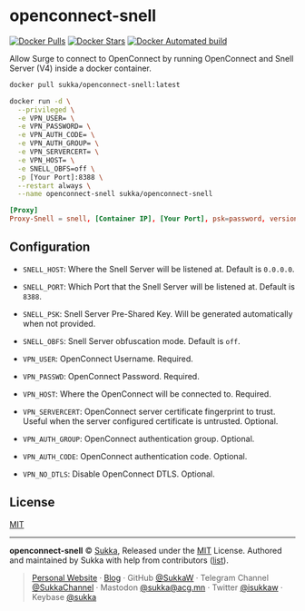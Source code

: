 # openconnect-snell

[![Docker Pulls](https://img.shields.io/docker/pulls/sukka/openconnect-snell.svg)](https://hub.docker.com/r/sukka/openconnect-snell) [![Docker Stars](https://img.shields.io/docker/stars/sukka/openconnect-snell.svg)](https://hub.docker.com/r/sukka/openconnect-snell) [![Docker Automated build](https://img.shields.io/docker/automated/sukka/openconnect-snell.svg)](https://hub.docker.com/r/sukka/openconnect-snell)

Allow Surge to connect to OpenConnect by running OpenConnect and Snell Server (V4) inside a docker container.

```bash
docker pull sukka/openconnect-snell:latest
```

```bash
docker run -d \
  --privileged \
  -e VPN_USER= \
  -e VPN_PASSWORD= \
  -e VPN_AUTH_CODE= \
  -e VPN_AUTH_GROUP= \
  -e VPN_SERVERCERT= \
  -e VPN_HOST= \
  -e SNELL_OBFS=off \
  -p [Your Port]:8388 \
  --restart always \
  --name openconnect-snell sukka/openconnect-snell
```

```conf
[Proxy]
Proxy-Snell = snell, [Container IP], [Your Port], psk=password, version=4
```

## Configuration

- `SNELL_HOST`: Where the Snell Server will be listened at. Default is `0.0.0.0`.
- `SNELL_PORT`: Which Port that the Snell Server will be listened at. Default is `8388`.
- `SNELL_PSK`: Snell Server Pre-Shared Key. Will be generated automatically when not provided.
- `SNELL_OBFS`: Snell Server obfuscation mode. Default is `off`.

- `VPN_USER`: OpenConnect Username. Required.
- `VPN_PASSWD`: OpenConnect Password. Required.
- `VPN_HOST`: Where the OpenConnect will be connected to. Required.
- `VPN_SERVERCERT`: OpenConnect server certificate fingerprint to trust. Useful when the server configured certificate is untrusted. Optional.
- `VPN_AUTH_GROUP`: OpenConnect authentication group. Optional.
- `VPN_AUTH_CODE`: OpenConnect authentication code. Optional.
- `VPN_NO_DTLS`: Disable OpenConnect DTLS. Optional.

## License

[MIT](./LICENSE)

----

**openconnect-snell** © [Sukka](https://github.com/SukkaW), Released under the [MIT](./LICENSE) License.
Authored and maintained by Sukka with help from contributors ([list](https://github.com/SukkaW/openconnect-snell/graphs/contributors)).

> [Personal Website](https://skk.moe) · [Blog](https://blog.skk.moe) · GitHub [@SukkaW](https://github.com/SukkaW) · Telegram Channel [@SukkaChannel](https://t.me/SukkaChannel) · Mastodon [@sukka@acg.mn](https://acg.mn/@sukka) · Twitter [@isukkaw](https://twitter.com/isukkaw) · Keybase [@sukka](https://keybase.io/sukka)
